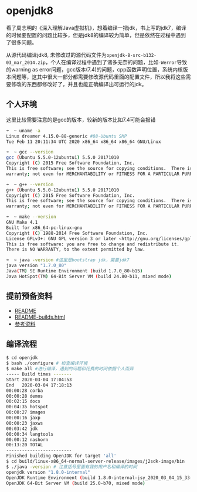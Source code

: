 # openjdk8
看了周志明的《深入理解Java虚拟机》，想着编译一把jdk，书上写的jdk7，编译的时候要配置的问题比较多，但是jdk8的编译较为简单，但是依然在过程中遇到了很多问题。

从源代码编译jdk8, 未修改过的源代码文件为`openjdk-8-src-b132-03_mar_2014.zip`，个人在编译过程中遇到了诸多无奈的问题，比如`-Werror`导致的warning as error问题，gcc版本(7.4)的问题，cpp函数声明位置，系统内核版本问题等，这其中很大一部分都需要修改源代码里面的配置文件，所以我将这些需要修改的东西都修改好了，并且也能正确编译出可运行的jdk。

## 个人环境

这里比较需要注意的是gcc的版本，较新的版本比如7.4可能会报错

```bash
➜  ~ uname -a
Linux dreamer 4.15.0-88-generic #88-Ubuntu SMP 
Tue Feb 11 20:11:34 UTC 2020 x86_64 x86_64 x86_64 GNU/Linux

➜  ~ gcc --version
gcc (Ubuntu 5.5.0-12ubuntu1) 5.5.0 20171010
Copyright (C) 2015 Free Software Foundation, Inc.
This is free software; see the source for copying conditions.  There is NO
warranty; not even for MERCHANTABILITY or FITNESS FOR A PARTICULAR PURPOSE.

➜  ~ g++ --version
g++ (Ubuntu 5.5.0-12ubuntu1) 5.5.0 20171010
Copyright (C) 2015 Free Software Foundation, Inc.
This is free software; see the source for copying conditions.  There is NO
warranty; not even for MERCHANTABILITY or FITNESS FOR A PARTICULAR PURPOSE.

➜  ~ make --version
GNU Make 4.1
Built for x86_64-pc-linux-gnu
Copyright (C) 1988-2014 Free Software Foundation, Inc.
License GPLv3+: GNU GPL version 3 or later <http://gnu.org/licenses/gpl.html>
This is free software: you are free to change and redistribute it.
There is NO WARRANTY, to the extent permitted by law.

➜  ~ java -version #这里是bootstrap jdk，需要jdk7
java version "1.7.0_80"
Java(TM) SE Runtime Environment (build 1.7.0_80-b15)
Java HotSpot(TM) 64-Bit Server VM (build 24.80-b11, mixed mode)

```

## 提前预备资料
- [README](./openjdk/README)
- [README-builds.html](./openjdk/README-builds.html)
- [参考资料](https://www.cnblogs.com/sunilsun/p/6078171.html)

## 编译流程
```bash
$ cd openjdk
$ bash ./configure # 检查编译环境
$ make all #进行编译，遇到的问题和花费的时间依据个人而异
----- Build times -------
Start 2020-03-04 17:04:53
End   2020-03-04 17:18:13
00:00:28 corba
00:00:28 demos
00:02:15 docs
00:04:35 hotspot
00:00:27 images
00:00:16 jaxp
00:00:23 jaxws
00:03:42 jdk
00:00:34 langtools
00:00:12 nashorn
00:13:20 TOTAL
-------------------------
Finished building OpenJDK for target 'all'
$ cd build/linux-x86_64-normal-server-release/images/j2sdk-image/bin 
$ ./java -version # 注意括号里面有我的用户名和编译的时间
openjdk version "1.8.0-internal"
OpenJDK Runtime Environment (build 1.8.0-internal-jsy_2020_03_04_15_33-b00)
OpenJDK 64-Bit Server VM (build 25.0-b70, mixed mode)
```
